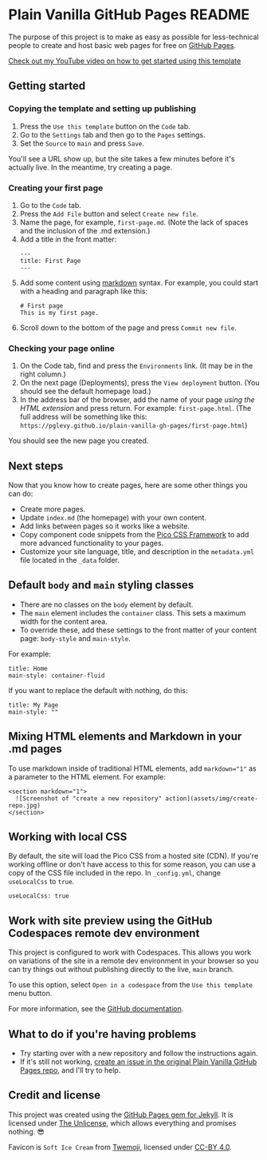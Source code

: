 # Plain Vanilla GitHub Pages README
The purpose of this project is to make as easy as possible for less-technical people to create and host basic web pages for free on [GitHub Pages](https://pages.github.com/).

[Check out my YouTube video on how to get started using this template](https://youtu.be/jlkHEmgQhGU)

## Getting started

### Copying the template and setting up publishing
1. Press the `Use this template` button on the `Code` tab.
1. Go to the `Settings` tab and then go to the `Pages` settings.
1. Set the `Source` to `main` and press `Save`.

You'll see a URL show up, but the site takes a few minutes before it's actually live. In the meantime, try creating a page.

### Creating your first page
1. Go to the `Code` tab.
1. Press the `Add File` button and select `Create new file`.
1. Name the page, for example, `first-page.md`. (Note the lack of spaces and the inclusion of the .md extension.)
1. Add a title in the front matter:
    ```
    ---
    title: First Page
    ---
    ```
1. Add some content using [markdown](https://guides.github.com/features/mastering-markdown/) syntax. For example, you could start with a heading and paragraph like this:
    ```
    # First page
    This is my first page.
    ```
5. Scroll down to the bottom of the page and press `Commit new file`.

### Checking your page online
1. On the Code tab, find and press the `Environments` link. (It may be in the right column.)
1. On the next page (Deployments), press the `View deployment` button. (You should see the default homepage load.)
1. In the address bar of the browser, add the name of your page _using the HTML extension_ and press return. For example: `first-page.html`. (The full address will be something like this: `https://pglevy.github.io/plain-vanilla-gh-pages/first-page.html`)

You should see the new page you created.

## Next steps
Now that you know how to create pages, here are some other things you can do:
- Create more pages.
- Update `index.md` (the homepage) with your own content.
- Add links between pages so it works like a website.
- Copy component code snippets from the [Pico CSS Framework](https://picocss.com/docs) to add more advanced functionality to your pages.
- Customize your site language, title, and description in the `metadata.yml` file located in the `_data` folder.

## Default `body` and `main` styling classes
- There are no classes on the `body` element by default.
- The `main` element includes the `container` class. This sets a maximum width for the content area.
- To override these, add these settings to the front matter of your content page: `body-style` and `main-style`.

For example:
```
title: Home
main-style: container-fluid
```

If you want to replace the default with nothing, do this:
```
title: My Page
main-style: ""
```

## Mixing HTML elements and Markdown in your .md pages
To use markdown inside of traditional HTML elements, add `markdown="1"` as a parameter to the HTML element. For example:

```
<section markdown="1">
  ![Screenshot of "create a new repository" action](assets/img/create-repo.jpg)
</section>
```

## Working with local CSS
By default, the site will load the Pico CSS from a hosted site (CDN). If you're working offline or don't have access to this for some reason, you can use a copy of the CSS file included in the repo. In `_config.yml`, change `useLocalCss` to `true`.

```
useLocalCss: true
```

## Work with site preview using the GitHub Codespaces remote dev environment
This project is configured to work with Codespaces. This allows you work on variations of the site in a remote dev environment in your browser so you can try things out without publishing directly to the live, `main` branch.

To use this option, select `Open in a codespace` from the `Use this template` menu button.

For more information, see the [GitHub documentation](https://docs.github.com/en/codespaces/developing-in-codespaces/creating-a-codespace-from-a-template#creating-a-codespace-from-a-template-repository).

## What to do if you're having problems
- Try starting over with a new repository and follow the instructions again.
- If it's still not working, [create an issue in the original Plain Vanilla GitHub Pages repo](https://github.com/lowcodelounge/plain-vanilla-gh-pages/issues), and I'll try to help.

## Credit and license
This project was created using the [GitHub Pages gem for Jekyll](https://github.com/github/pages-gem). It is licensed under [The Unlicense](https://github.com/pglevy/plain-vanilla-gh-pages/blob/main/LICENSE), which allows everything and promises nothing. 😎

Favicon is `Soft Ice Cream` from [Twemoji](https://twemoji.twitter.com/), licensed under [CC-BY 4.0](https://creativecommons.org/licenses/by/4.0/).
